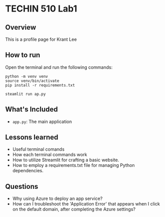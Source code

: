 # TECHIN 510 Lab1

## Overview

This is a profile page for Krant Lee

## How to run

Open the terminal and run the following commands:
```
python -m venv venv
source venv/bin/activate
pip install -r requirements.txt
```
```
steamlit run ap.py
```

## What's Included

- `app.py`: The main application

## Lessons learned
- Useful terminal comands
- How each terminal commands work
- How to utilize Streamlit for crafting a basic website.
- How to employ a requirements.txt file for managing Python dependencies.

## Questions
- Why using Azure to deploy an app service?
- How can I troubleshoot the 'Application Error' that appears when I click on the default domain, after completing the Azure settings?